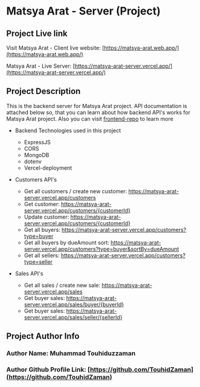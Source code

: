 # Matsya Arat - Server (Project)

## Project Live link

Visit Matsya Arat - Client live website: [https://matsya-arat.web.app/](https://matsya-arat.web.app/)

Matsya Arat - Live Server: [https://matsya-arat-server.vercel.app/](https://matsya-arat-server.vercel.app/)

## Project Description

This is the backend server for Matsya Arat project. API documentation is attached below so, that you can learn about how backend API's works for Matsya Arat project. Also you can visit [frontend-repo](https://github.com/TouhidZaman/Matsya-Arat-FE) to learn more

- Backend Technologies used in this project

  - ExpressJS
  - CORS
  - MongoDB
  - dotenv
  - Vercel-deployment

- Customers API's

  - Get all customers / create new customer: https://matsya-arat-server.vercel.app/customers
  - Get customer: https://matsya-arat-server.vercel.app/customers/{customerId}
  - Update customer: https://matsya-arat-server.vercel.app/customers/{customerId}
  - Get all buyers: https://matsya-arat-server.vercel.app/customers?type=buyer
  - Get all buyers by dueAmount sort: https://matsya-arat-server.vercel.app/customers?type=buyer&sortBy=dueAmount
  - Get all sellers: https://matsya-arat-server.vercel.app/customers?type=seller

- Sales API's
  - Get all sales / create new sale: https://matsya-arat-server.vercel.app/sales
  - Get buyer sales: https://matsya-arat-server.vercel.app/sales/buyer/{buyerId}
  - Get buyer sales: https://matsya-arat-server.vercel.app/sales/seller/{sellerId}

## Project Author Info

### Author Name: Muhammad Touhiduzzaman

### Author Github Profile Link: [https://github.com/TouhidZaman](https://github.com/TouhidZaman)
